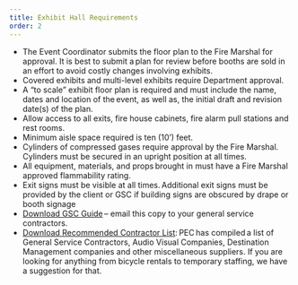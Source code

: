 ```yaml
---
title: Exhibit Hall Requirements
order: 2
---
```


- The Event Coordinator submits the floor plan to the Fire Marshal for approval. It is best to submit a plan for review before booths are sold in an effort to avoid costly changes involving exhibits.
- Covered exhibits and multi-level exhibits require Department approval.
- A “to scale” exhibit floor plan is required and must include the name, dates and location of the event, as well as, the initial draft and revision date(s) of the plan.
- Allow access to all exits, fire house cabinets, fire alarm pull stations and rest rooms.
- Minimum aisle space required is ten (10’) feet.
- Cylinders of compressed gases require approval by the Fire Marshal. Cylinders must be secured in an upright position at all times.
- All equipment, materials, and props brought in must have a Fire Marshal approved flammability rating.
- Exit signs must be visible at all times. Additional exit signs must be provided by the client or GSC if building signs are obscured by drape or booth signage
- [Download GSC Guide](https://assets.palmereventscenter.com/2021/General_Contractor_Guidelines.pdf) – email this copy to your general service contractors.
- [Download Recommended Contractor List](https://assets.palmereventscenter.com/2021/Contractor-+recommendation-list.pdf): PEC has compiled a list of General Service Contractors, Audio Visual Companies, Destination Management companies and other miscellaneous suppliers. If you are looking for anything from bicycle rentals to temporary staffing, we have a suggestion for that.
